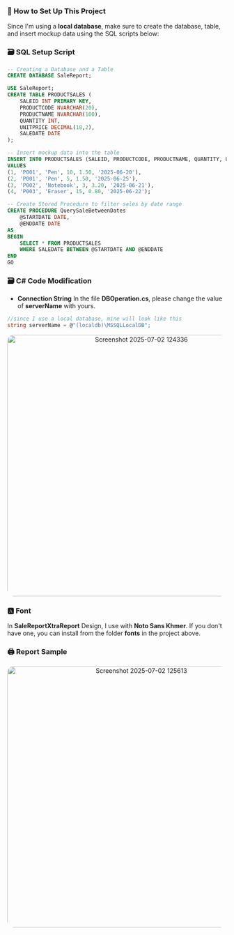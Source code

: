 ### 🚀 How to Set Up This Project

Since I'm using a **local database**, make sure to create the database, table, and insert mockup data using the SQL scripts below:

### 🗃️ SQL Setup Script

```sql
-- Creating a Database and a Table
CREATE DATABASE SaleReport;

USE SaleReport;
CREATE TABLE PRODUCTSALES ( 
    SALEID INT PRIMARY KEY, 
    PRODUCTCODE NVARCHAR(20), 
    PRODUCTNAME NVARCHAR(100), 
    QUANTITY INT, 
    UNITPRICE DECIMAL(18,2), 
    SALEDATE DATE 
);

-- Insert mockup data into the table
INSERT INTO PRODUCTSALES (SALEID, PRODUCTCODE, PRODUCTNAME, QUANTITY, UNITPRICE, SALEDATE) 
VALUES 
(1, 'P001', 'Pen', 10, 1.50, '2025-06-20'), 
(2, 'P001', 'Pen', 5, 1.50, '2025-06-25'), 
(3, 'P002', 'Notebook', 3, 3.20, '2025-06-21'), 
(4, 'P003', 'Eraser', 15, 0.80, '2025-06-22');

-- Create Stored Procedure to filter sales by date range
CREATE PROCEDURE QuerySaleBetweenDates 
    @STARTDATE DATE, 
    @ENDDATE DATE
AS
BEGIN
    SELECT * FROM PRODUCTSALES 
    WHERE SALEDATE BETWEEN @STARTDATE AND @ENDDATE
END
GO
```
### 🗃️ C# Code Modification
-  **Connection String**
In the file **DBOperation.cs**, please change the value of **serverName** with yours.
```csharp
//since I use a local database, mine will look like this
string serverName = @"(localdb)\MSSQLLocalDB";
```
<p align="center">
  <img 
    src="https://github.com/user-attachments/assets/b487fe46-68a6-482a-a616-afbaf0c33554" 
    alt="Screenshot 2025-07-02 124336" 
    width="600" 
    style="border-radius: 15px;">
</p>

### 🅰️ Font
In **SaleReportXtraReport** Design, I use with **Noto Sans Khmer**. If you don't have one, you can install from the folder **fonts** in the project above.

### 🖨️ Report Sample
<p align="center">
  <img 
    src="https://github.com/user-attachments/assets/4de7d710-7d20-48a6-a1e0-d381ae8f7848" 
    alt="Screenshot 2025-07-02 125613" 
    width="600" 
    style="border-radius: 15px;">
</p>
